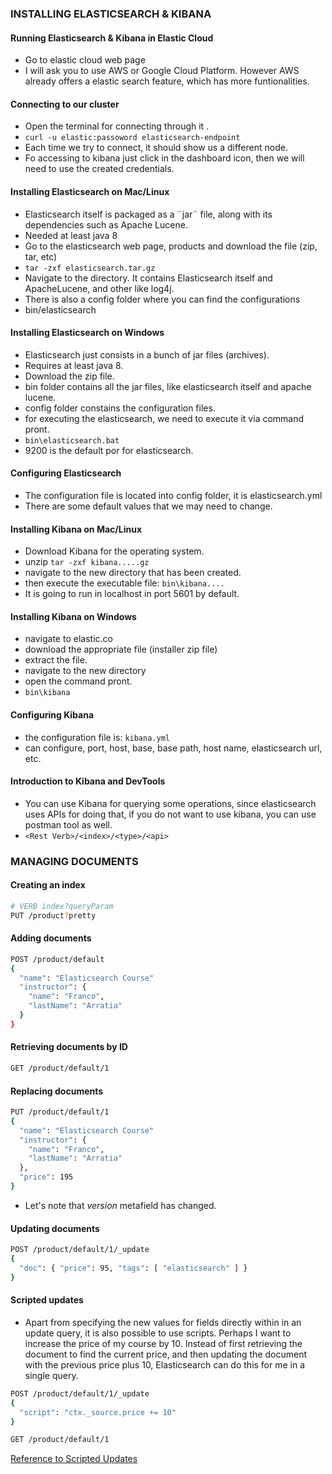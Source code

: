 ### INSTALLING ELASTICSEARCH & KIBANA
#### Running Elasticsearch & Kibana in Elastic Cloud
- Go to elastic cloud web page
- I will ask you to use AWS or Google Cloud Platform. However AWS already offers a elastic search feature, which has more funtionalities.

#### Connecting to our cluster
- Open the terminal for connecting through it .
- ```curl -u elastic:passoword elasticsearch-endpoint```
- Each time we try to connect, it should show us a different node.
- Fo accessing to kibana just click in the dashboard icon, then we will need to use the created credentials.

#### Installing Elasticsearch on Mac/Linux
- Elasticsearch itself is packaged as a ¨jar¨ file, along with its dependencies such as Apache Lucene.
- Needed at least java 8
- Go to the elasticsearch web page, products and download the file (zip, tar, etc)
- ```tar -zxf elasticsearch.tar.gz```
- Navigate to the directory. It contains Elasticsearch itself and ApacheLucene, and other like log4j.
- There is also a config folder where you can find the configurations
- bin/elasticsearch

#### Installing Elasticsearch on Windows
- Elasticsearch just consists in a bunch of jar files (archives).
- Requires at least java 8.
- Download the zip file.
- bin folder contains all the jar files, like elasticsearch itself and apache lucene.
- config folder constains the configuration files.
- for executing the elasticsearch, we need to execute it via command pront.
- ```bin\elasticsearch.bat```
- 9200 is the default por for elasticsearch.

#### Configuring Elasticsearch
- The configuration file is located into config folder, it is elasticsearch.yml
- There are some default values that we may need to change.

#### Installing Kibana on Mac/Linux
- Download Kibana for the operating system.
- unzip ```tar -zxf kibana.....gz```
- navigate to the new directory that has been created.
- then execute the executable file: ```bin\kibana....```
- It is going to run in localhost in port 5601 by default.

#### Installing Kibana on Windows
- navigate to elastic.co
- download the appropriate file (installer zip file)
- extract the file.
- navigate to the new directory
- open the command pront.
- ```bin\kibana```

#### Configuring Kibana
- the configuration file is: ```kibana.yml```
- can configure, port, host, base, base path, host name, elasticsearch url, etc.

#### Introduction to Kibana and DevTools
- You can use Kibana for querying some operations, since elasticsearch uses APIs for doing that, if you do not want to use kibana, you can use postman tool as well.
- ```<Rest Verb>/<index>/<type>/<api>```


### MANAGING DOCUMENTS
#### Creating an index

```bash
# VERB index?queryParam
PUT /product?pretty
```

#### Adding documents

```bash
POST /product/default
{
  "name": "Elasticsearch Course"
  "instructor": {
    "name": "Franco",
    "lastName": "Arratia"
  }
}
```

#### Retrieving documents by ID

```bash
GET /product/default/1
```

#### Replacing documents

```bash
PUT /product/default/1
{
  "name": "Elasticsearch Course"
  "instructor": {
    "name": "Franco",
    "lastName": "Arratia"
  },
  "price": 195
}
```

- Let's note that _version_ metafield has changed.

#### Updating documents

```bash
POST /product/default/1/_update
{
  "doc": { "price": 95, "tags": [ "elasticsearch" ] }
}
```

#### Scripted updates
- Apart from specifying the new values for fields directly within in an update query, it is also possible to use scripts. Perhaps I want to increase the price of my course by 10. Instead of first retrieving the document to find the current price, and then updating the document with the previous price plus 10, Elasticsearch can do this for me in a single query.

```bash
POST /product/default/1/_update
{
  "script": "ctx._source.price += 10"
}

GET /product/default/1
```
[Reference to Scripted Updates](https://www.elastic.co/guide/en/elasticsearch/reference/current/modules-scripting.html)


















